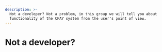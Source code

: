 ```yaml
---
description: >-
  Not a developer? Not a problem, in this group we will tell you about the
  functionality of the CPAY system from the user's point of view.
---
```


# Not a developer?

